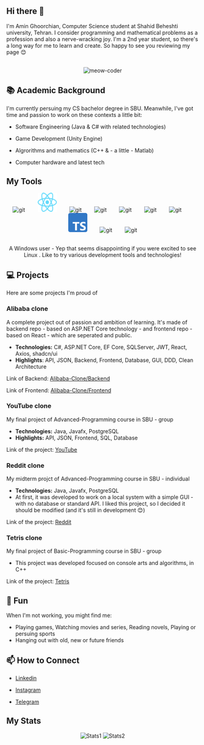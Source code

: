 ## Hi there 👋

I'm Amin Ghoorchian, Computer Science student at Shahid Beheshti university, Tehran. I consider programming and mathematical problems as a profession and also a nerve-wracking joy. I'm a 2nd year student, so there's a long way for me to learn and create. So happy to see you reviewing my page 😊

<br />
<div align="center">
    <img src="meow-coding.gif" alt="meow-coder" height=400 width=400>
</div>


## 📚 Academic Background

I'm currently persuing my CS bachelor degree in SBU. Meanwhile, I've got time and passion to work on these contexts a little bit:

- Software Engineering (Java & C# with related technologies)

- Game Development (Unity Engine)

- Algrorithms and mathematics (C++ & - a little - Matlab)

- Computer hardware and latest tech

## My Tools

<div align="center">
    <img src="icons/git.svg" alt="git" height=50 width=50>
    <img width=25>
    <img src="icons/react.svg" alt="git" height=50 width=50>
    <img width=25>
    <img src="icons/python.svg" alt="git" height=50 width=50>
    <img width=25>
    <img src="icons/c++.svg" alt="git" height=50 width=50>
    <img width=25>
    <img src="icons/java.svg" alt="git" height=50 width=50>
    <img width=25>
    <img src="icons/csharp.svg" alt="git" height=50 width=50>
    <img width=25>
    <img src="icons/js.svg" alt="git" height=50 width=50>
    <img width=25>
    <img src="icons/ts.svg" alt="git" height=50 width=50>
    <img width=25>
    <img src="icons/postgres.svg" alt="git" height=50 width=50>
    <img width=25>
    <img src="icons/mss.svg" alt="git" height=50 width=50>
</div>

<br>
<p align="center">A Windows user - Yep that seems disappointing if you were excited to see Linux . Like to try various development tools and technologies!</p>

## 💻 Projects
Here are some projects I'm proud of

### Alibaba clone

A complete project out of passion and ambition of learning. It's made of backend repo - based on ASP.NET Core technology - and frontend repo - based on React - which are seperated and public.

- **Technologies:** C#, ASP.NET Core, EF Core, SQLServer, JWT, React, Axios, shadcn/ui
- **Highlights**: API, JSON, Backend, Frontend, Database, GUI, DDD, Clean Architecture

Link of Backend: [Alibaba-Clone/Backend](https://github.com/AminGh05/Alibaba-Clone-Backend)

Link of Frontend: [Alibaba-Clone/Frontend](https://github.com/AminGh05/Alibaba-Clone-Frontend)

### YouTube clone

My final project of Advanced-Programming course in SBU - group

- **Technologies:** Java, Javafx, PostgreSQL
- **Highlights:** API, JSON, Frontend, SQL, Database

Link of the project: [YouTube](https://github.com/AminGh05/YouTube)

### Reddit clone

My midterm projct of Advanced-Programming course in SBU - individual

- **Technologies:** Java, Javafx, PostgreSQL
- At first, it was developed to work on a local system with a simple GUI - with no database or standard API. I liked this project, so I decided it should be modified (and it's still in development 😊)

Link of the project: [Reddit](https://github.com/AminGh05/Reddit)

### Tetris clone

My final project of Basic-Programming course in SBU - group

- This project was developed focused on console arts and algorithms, in C++

Link of the project: [Tetris](https://github.com/osumy/Tetris)

## 🎉 Fun

When I'm not working, you might find me:

- Playing games, Watching movies and series, Reading novels, Playing or persuing sports
- Hanging out with old, new or future friends

## 📫 How to Connect

- [Linkedin](https://www.linkedin.com/in/amin-ghoorc%C4%A5ian/)

- [Instagram](https://www.instagram.com/amin_gh_05/)

- [Telegram](https://t.me/AminGh05)

## My Stats

<div align="center">
    <img src="https://github-readme-stats.vercel.app/api?username=AminGh05&theme=dark&show_icons=true&hide_border=true&count_private=true" alt="Stats1" height="150">
    <img src="https://github-readme-stats.vercel.app/api/top-langs/?username=AminGh05&theme=dark&show_icons=true&hide_border=true&layout=compact" alt="Stats2" height="150">
</div>
